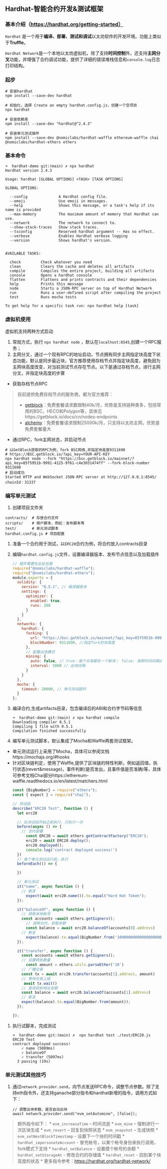 ## Hardhat-智能合约开发&测试框架
### 基本介绍（https://hardhat.org/getting-started）
`Hardhat` 是一个用于**编译、部署、测试和调试**以太坊软件的开发环境。功能上类似于**Truffle**。

`Hardhat Network`是一个本地以太坊虚拟机，除了支持**时间控制**外，还支持**主网分叉**功能，并增强了合约调试功能，提供了详细的错误堆栈信息和`console.log`日志打印结构。

### 起步
```
# 安装hardhat
npm install --save-dev hardhat

# 初始化，选择 Create an empty hardhat.config.js，创建一个空项目
npx hardhat

# 安装依赖库
npm install --save-dev "hardhat@^2.4.3"

# 安装单元测试插件
npm install --save-dev @nomiclabs/hardhat-waffle ethereum-waffle chai @nomiclabs/hardhat-ethers ethers
```

### 基本命令
```
➜  hardhat-demo git:(main) ✗ npx hardhat
Hardhat version 2.4.3

Usage: hardhat [GLOBAL OPTIONS] <TASK> [TASK OPTIONS]

GLOBAL OPTIONS:

  --config              A Hardhat config file.
  --emoji               Use emoji in messages.
  --help                Shows this message, or a task's help if its name is provided
  --max-memory          The maximum amount of memory that Hardhat can use.
  --network             The network to connect to.
  --show-stack-traces   Show stack traces.
  --tsconfig            Reserved hardhat argument -- Has no effect.
  --verbose             Enables Hardhat verbose logging
  --version             Shows hardhat's version.


AVAILABLE TASKS:

  check         Check whatever you need
  clean         Clears the cache and deletes all artifacts
  compile       Compiles the entire project, building all artifacts
  console       Opens a hardhat console
  flatten       Flattens and prints contracts and their dependencies
  help          Prints this message
  node          Starts a JSON-RPC server on top of Hardhat Network
  run           Runs a user-defined script after compiling the project
  test          Runs mocha tests

To get help for a specific task run: npx hardhat help [task]
```

### 虚拟机使用

虚拟机支持两种方式启动
1. 常规方式，执行 `npx hardhat node` ，默认在`localhost:8545`,创建一个RPC服务；
2. 主网分叉，通过一个现有RPC的地址启动，节点拥有同步主网指定块高度下状态功能，默认是同步最近块，官方推荐使用存档节点并指定块高度，避免因为主网块高度改变，对当前测试节点存在节点。以下是通过存档节点，进行主网分叉，并指定块高度的步骤
- 获取存档节点RPC
> 目前提供免费存档节点的服务商，都为官方推荐：
> * [getblock](https://getblock.io/cn/ "getblock")：免费套餐请求数限制40k/月，优势是支持链种类多，包括常用的BSC，HECO和Polygon等，具体见https://getblock.io/docs/cn/nodes-endpoints
> * [alchemy](https://www.alchemy.com/ "alchemy")：免费套餐请求限制25000k/月，只支持以太坊主网，优势是免费套餐量大

- 通过RPC，fork主网状态，并启动节点
 ```
 # 以GetBlock获取的RPC为例，fork BSC网络,并指定块高度9311690
 # https://BSC.getblock.io/?api_key=YOUR-API-KEY
 npx hardhat node --fork "https://bsc.getblock.io/mainnet/?api_key=85f5951b-9991-4125-9f61-c4e3031474ff" --fork-block-number 9311690
 # 启动成功
 Started HTTP and WebSocket JSON-RPC server at http://127.0.0.1:8545/
 chainId：31337
 ```


### 编写单元测试
1. 创建项目文件夹
```
contracts/  # 存放合约文件
scripts/    # 用户脚本，例如：发布脚本等
test/       # 单元测试脚本
hardhat.config.js # 项目配置
```

1. 准备一个合约用于测试，以`ERC20`合约为例，将合约放入contracts目录

1. 编辑`hardhat.config.js`文件，设置编译器版本、发布节点信息以及加载插件
    ```javascript
    // 插件需要在此处加载
    require("@nomiclabs/hardhat-waffle");
    require("@nomiclabs/hardhat-ethers");
    module.exports = {
      solidity: {
        version: "0.5.1", // 编译器版本
        settings: {
          optimizer: {
            enabled: true,
            runs: 200
          }
        }
      },
      networks: {
        hardhat: {
          forking: {
            url: "https://bsc.getblock.io/mainnet/?api_key=85f5951b-9991-4125-9f61-c4e3031474f", // 采用之前创建的rpc
            blockNumber: 9311690, //指定fork的块高度
          },
          // 配置出块模式
          mining: {
            auto: false, // true：每个交易都在一个新块； false: 按照时间间隔出块
            interval: 5000 // 出块间隔
          }
        }
      },
      mocha: {
        timeout: 20000, // 单元测试超时
      }
    };
    ```

1. 编译合约,生成artifacts目录，包含编译后的ABI和合约字节码等信息
    ```
    ➜  hardhat-demo git:(main) ✗ npx hardhat compile
    Downloading compiler 0.5.1
    Compiling 1 file with 0.5.1
    Compilation finished successfully
    ```

1. 编写单元测试脚本，默认集成了Mocha和Waffle两套测试框架。
* 单元测试运行上采用了Mocha，具体可以参阅文档https://mochajs.org/#hooks
* 针对区块链判定，使用了Waffle,提供了区块链的特性判断，例如返回值，执行状态(revert&message)，事件判断(是否发出，且事件值是否准确)等，具体可参考文档Chai部分https://ethereum-waffle.readthedocs.io/en/latest/matchers.html
   ```javascript
   const {BigNumber} = require("ethers");
   const { expect } = require("chai");

   // 测试组
   describe("ERC20 Test", function () {
     let erc20

     // 在测试组开始之前执行，只执行一次
     before(async () => {
       // 合约部署
         const ERC20 = await ethers.getContractFactory("ERC20");
         erc20 = await ERC20.deploy();
         erc20.deployed();
         console.log('contract deployed success!')
     })
     // 每个单元测试运行前，执行
     beforeEach(() => {

     })

     // 单元测试
     it("name", async function () {
       // 断言
         expect(await erc20.name()).to.equal("Hard Hat Token");
     });

     it("balanceOf", async function () {
       // 获取本地帐号
       const accounts =await ethers.getSigners();
         // 调用合约，获取余额
         const balance = await erc20.balanceOf(accounts[0].address)
       // 断言
         expect(balance).to.equal(BigNumber.from('100000000000000000000000000'));
     });

     it("transfer", async function () {
       const accounts =await ethers.getSigners();
       // 设置转账数量
         const amount = ethers.utils.parseEther('10')
       // 广播交易
       const tx = await erc20.transfer(accounts[1].address, amount)
       // 等待交易上链
        await tx.wait()
       // 查询目标地址余额
       const balance = await erc20.balanceOf(accounts[1].address)
       // 断言
       expect(balance).to.equal(BigNumber.from(amount));
     });

   });
   ```
1. 执行试脚本，完成测试
    ```
    ➜  hardhat-demo git:(main) ✗  npx hardhat test ./test/ERC20.js
    ERC20 Test
    contract deployed success!
        ✓ name (5089ms)
        ✓ balanceOf
        ✓ transfer (5097ms)
      3 passing (19s)
    ```

### 单元测试其他技巧
1. 通过`network.provider.send`，向节点发送RPC命令，调整节点参数。除了支持eth指令外，还支持ganache部分指令和hardhat新增的指令，调用方式如下：
    ```
    // 调整出块参数，是否自动出块
    await network.provider.send("evm_setAutomine", [false]);
    
    ```
> 额外指令如下：
    *   `evm_increaseTime` – 时间流逝
    *   `evm_mine` – 强制进行一次区块生成
    *   `evm_revert` – 回复到快照状态
    *   `evm_snapshot` – 生成快照
    *   `evm_setNextBlockTimestamp` - 设置下一个块的时间戳
    *   `hardhat_impersonateAccount` - 冒充帐号，以某个帐号身份来执行调用，fork模式下支持
    *   `hardhat_setBalance` - 设置摸个帐号的余额
    *   `hardhat_setStorageAt` - 修改合约的存储值
    *   `hardhat_reset` - 回到某个块高度的状态
    *   更多指令参考：https://hardhat.org/hardhat-network/

